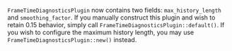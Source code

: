 `FrameTimeDiagnosticsPlugin` now contains two fields: `max_history_length` and `smoothing_factor`. If you manually construct this plugin and wish to retain 0.15 behavior, simply call `FrameTimeDiagnosticsPlugin::default()`. If you wish to configure the maximum history length, you may use `FrameTimeDiagnosticsPlugin::new()` instead.
